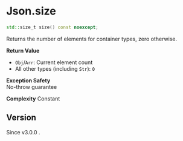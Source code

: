 # **Json.size**

```cpp
std::size_t size() const noexcept;
```

Returns the number of elements for container types, zero otherwise.

**Return Value**
- `Obj`/`Arr`: Current element count
- All other types (including `Str`): `0`

**Exception Safety**  
No-throw guarantee

**Complexity** 
Constant

## Version

Since v3.0.0 .


